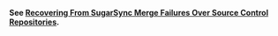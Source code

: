 **See [Recovering From SugarSync Merge Failures Over Source Control Repositories](http://maximz.github.com/blog/2012/02/12/recovering-from-sugarsync-merge-failures-over-source-control-repositories/).**